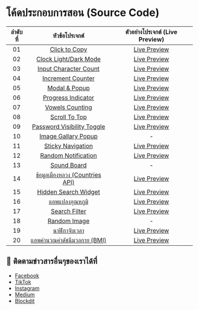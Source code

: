 # โค้ดประกอบการสอน (Source Code)

| ลำดับที่ |                   หัวข้อโปรเจกต์             |ตัวอย่างโปรเจกต์ (Live Preview)|
|:----:|:------------------------------------------:|:-----------:|
|   01  | [Click to Copy](https://github.com/kongruksiamza/javascript-projects/tree/main/ClicktoCopy)|[Live Preview](https://codepen.io/kongruksiamstudio/full/xxoOPwX)|
|   02  | [Clock Light/Dark Mode](https://github.com/kongruksiamza/javascript-projects/tree/main/ClockLightDarkMode)|[Live Preview](https://codepen.io/kongruksiamstudio/full/wvLWPKL)|
|   03  | [Input Character Count](https://github.com/kongruksiamza/javascript-projects/tree/main/InputCharacterCount)|[Live Preview](https://codepen.io/kongruksiamstudio/full/KKjMyVd)|
|   04  | [Increment Counter](https://github.com/kongruksiamza/javascript-projects/tree/main/IncrementCounter)|[Live Preview](https://codepen.io/kongruksiamstudio/full/NWZrwNW)|
|   05  | [Modal & Popup](https://github.com/kongruksiamza/javascript-projects/tree/main/ModalPopup)|[Live Preview](https://codepen.io/kongruksiamstudio/full/ZEdOaWB)|
|   06  | [Progress Indicator](https://github.com/kongruksiamza/javascript-projects/tree/main/PageScroll-Indicator)|[Live Preview](https://codepen.io/kongruksiamstudio/full/gONMXrE)|
|   07  | [Vowels Counting](https://github.com/kongruksiamza/javascript-projects/tree/main/VowelCounting)|[Live Preview](https://codepen.io/kongruksiamstudio/full/JjQKOKM)|
|   08  | [Scroll To Top](https://github.com/kongruksiamza/javascript-projects/tree/main/ScrollToTop)|[Live Preview](https://codepen.io/kongruksiamstudio/full/PorzOGv)|
|   09  | [Password Visibility Toggle](https://github.com/kongruksiamza/javascript-projects/tree/main/Password-Visibility)|[Live Preview](https://codepen.io/kongruksiamstudio/full/ZEdOaBL)|
|   10  | [Image Gallary Popup](https://github.com/kongruksiamza/javascript-projects/tree/main/Image-Gallery-Popup)|-|
|   11  | [Sticky Navigation](https://github.com/kongruksiamza/javascript-projects/tree/main/Sticky-Navigation)|[Live Preview](https://codepen.io/kongruksiamstudio/full/MWMeOJb)|
|   12  | [Random Notification](https://github.com/kongruksiamza/javascript-projects/tree/main/Random%20Notification)|[Live Preview](https://codepen.io/kongruksiamstudio/full/mdZEqRv)|
|   13  | [Sound Board](https://github.com/kongruksiamza/javascript-projects/tree/main/SoundBoard)|-|
|   14  | [ข้อมูลเมืองหลวง (Countries API)](https://github.com/kongruksiamza/javascript-projects/tree/main/CountriesAPI)|[Live Preview](https://codepen.io/kongruksiamstudio/full/abgZVJE)|
|   15  | [Hidden Search Widget](https://github.com/kongruksiamza/javascript-projects/tree/main/Hidden%20Search%20Widget)|[Live Preview](https://codepen.io/kongruksiamstudio/full/GRbqOWL)|
|   16  | [แอพแปลงอุณหภูมิ](https://github.com/kongruksiamza/javascript-projects/tree/main/Temperature-Converter)|[Live Preview](https://codepen.io/kongruksiamstudio/full/poXbdPE)|
|   17  | [Search Filter](https://github.com/kongruksiamza/javascript-projects/tree/main/Search-Filter)|[Live Preview](https://codepen.io/kongruksiamstudio/full/dyBXZWq)|
|   18  | [Random Image](https://github.com/kongruksiamza/javascript-projects/tree/main/RandomImage-UnsplashAPI)|-|
|   19  | [นาฬิกาจับเวลา](https://github.com/kongruksiamza/javascript-projects/tree/main/Stopwatch)|[Live Preview](https://codepen.io/kongruksiamstudio/full/VwJjrWE)|
|   20  | [แอพคำนวณค่าดัชนีมวลกาย (BMI)](https://github.com/kongruksiamza/javascript-projects/tree/main/BMI-Calculator)|[Live Preview](https://codepen.io/kongruksiamstudio/pen/wvLWPqv)|

## 📢 ติดตามข่าวสารอื่นๆของเราได้ที่
- [Facebook](https://www.facebook.com/KongRuksiamTutorial)
- [TikTok](https://www.tiktok.com/@kongruksiamstudio)
- [Instagram](https://www.instagram.com/kongruksiamstudio)
- [Medium](https://medium.com/@kongruksiam)
- [Blockdit](https://www.blockdit.com/kongruksiamtutorial)
